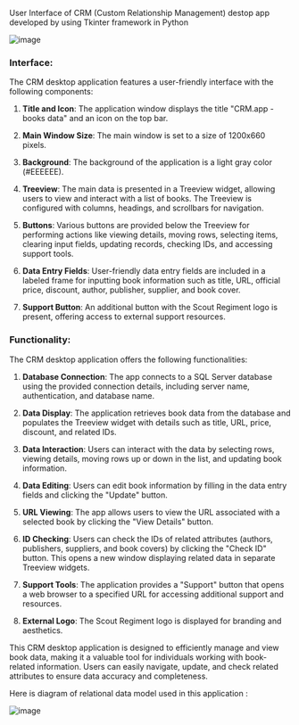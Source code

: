 User Interface of CRM (Custom Relationship Management) destop app developed by using Tkinter framework in Python

![image](https://github.com/KhaiHuy123/scrape_tool/assets/86825653/1391bf14-2c5e-46bb-ac64-2a0aef764004)

### Interface:
The CRM desktop application features a user-friendly interface with the following components:

1. **Title and Icon**: The application window displays the title "CRM.app - books data" and an icon on the top bar.

2. **Main Window Size**: The main window is set to a size of 1200x660 pixels.

3. **Background**: The background of the application is a light gray color (#EEEEEE).

4. **Treeview**: The main data is presented in a Treeview widget, allowing users to view and interact with a list of books. The Treeview is configured with columns, headings, and scrollbars for navigation.

5. **Buttons**: Various buttons are provided below the Treeview for performing actions like viewing details, moving rows, selecting items, clearing input fields, updating records, checking IDs, and accessing support tools.

6. **Data Entry Fields**: User-friendly data entry fields are included in a labeled frame for inputting book information such as title, URL, official price, discount, author, publisher, supplier, and book cover.

7. **Support Button**: An additional button with the Scout Regiment logo is present, offering access to external support resources.

### Functionality:
The CRM desktop application offers the following functionalities:

1. **Database Connection**: The app connects to a SQL Server database using the provided connection details, including server name, authentication, and database name.

2. **Data Display**: The application retrieves book data from the database and populates the Treeview widget with details such as title, URL, price, discount, and related IDs.

3. **Data Interaction**: Users can interact with the data by selecting rows, viewing details, moving rows up or down in the list, and updating book information.

4. **Data Editing**: Users can edit book information by filling in the data entry fields and clicking the "Update" button.

5. **URL Viewing**: The app allows users to view the URL associated with a selected book by clicking the "View Details" button.

6. **ID Checking**: Users can check the IDs of related attributes (authors, publishers, suppliers, and book covers) by clicking the "Check ID" button. This opens a new window displaying related data in separate Treeview widgets.

7. **Support Tools**: The application provides a "Support" button that opens a web browser to a specified URL for accessing additional support and resources.

8. **External Logo**: The Scout Regiment logo is displayed for branding and aesthetics.

This CRM desktop application is designed to efficiently manage and view book data, making it a valuable tool for individuals working with book-related information. Users can easily navigate, update, and check related attributes to ensure data accuracy and completeness.

Here is diagram of relational data model used in this application :

![image](https://github.com/KhaiHuy123/scrape_tool/assets/86825653/ca599e1e-2728-46ac-9ff1-e0e64fc2e95b)

